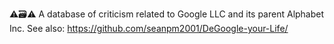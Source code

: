 ⚠️🗃️⚠️ A database of criticism related to Google LLC and its parent Alphabet Inc. See also: https://github.com/seanpm2001/DeGoogle-your-Life/
